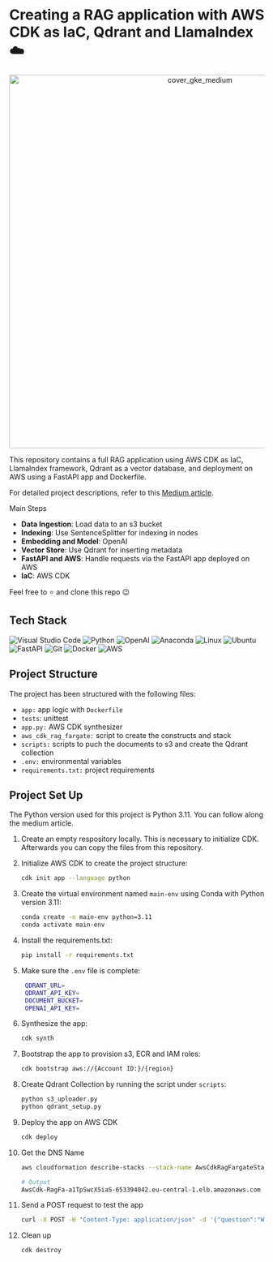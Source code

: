 # Creating a RAG application with AWS CDK as IaC, Qdrant and LlamaIndex ☁️

<p align="center">
<img width="737" alt="cover_gke_medium" src="https://github.com/user-attachments/assets/66c13851-5894-4afe-8d2c-fcf488ce84ba">
</p>

This repository contains a full RAG application using AWS CDK as IaC, LlamaIndex framework, Qdrant as a vector database, and deployment on AWS using a FastAPI app and Dockerfile. 

For detailed project descriptions, refer to this [Medium article](https://medium.com/@benitomartin/creating-a-rag-application-with-aws-cdk-as-iac-qdrant-and-llamaindex-9138fd6999ef).

Main Steps

- **Data Ingestion**: Load data to an s3 bucket
- **Indexing**: Use SentenceSplitter for indexing in nodes
- **Embedding and Model**: OpenAI
- **Vector Store**: Use Qdrant for inserting metadata
- **FastAPI and AWS**: Handle requests via the FastAPI app deployed on AWS
- **IaC**: AWS CDK
  
Feel free to ⭐ and clone this repo 😉

## Tech Stack

![Visual Studio Code](https://img.shields.io/badge/Visual%20Studio%20Code-0078d7.svg?style=for-the-badge&logo=visual-studio-code&logoColor=white)
![Python](https://img.shields.io/badge/python-3670A0?style=for-the-badge&logo=python&logoColor=ffdd54)
![OpenAI](https://img.shields.io/badge/OpenAI-74aa9c?style=for-the-badge&logo=openai&logoColor=white)
![Anaconda](https://img.shields.io/badge/Anaconda-%2344A833.svg?style=for-the-badge&logo=anaconda&logoColor=white)
![Linux](https://img.shields.io/badge/Linux-FCC624?style=for-the-badge&logo=linux&logoColor=white)
![Ubuntu](https://img.shields.io/badge/Ubuntu-E95420?style=for-the-badge&logo=ubuntu&logoColor=white)
![FastAPI](https://img.shields.io/badge/FastAPI-005571?style=for-the-badge&logo=fastapi)
![Git](https://img.shields.io/badge/git-%23F05033.svg?style=for-the-badge&logo=git&logoColor=white)
![Docker](https://img.shields.io/badge/docker-%230db7ed.svg?style=for-the-badge&logo=docker&logoColor=white)
![AWS](https://img.shields.io/badge/AWS-%23FF9900.svg?style=for-the-badge&logo=amazon-aws&logoColor=white)


## Project Structure

The project has been structured with the following files:

- `app:` app logic with `Dockerfile`
- `tests`: unittest
- `app.py:` AWS CDK synthesizer
- `aws_cdk_rag_fargate:` script to create the constructs and stack
- `scripts:` scripts to puch the documents to s3 and create the Qdrant collection
- `.env:` environmental variables
- `requirements.txt:` project requirements


## Project Set Up

The Python version used for this project is Python 3.11. You can follow along the medium article.

1. Create an empty respository locally. This is necessary to initialize CDK. Afterwards you can copy the files from this repository.

2. Initialize AWS CDK to create the project structure:

   ```bash
   cdk init app --language python
   ```

3. Create the virtual environment named `main-env` using Conda with Python version 3.11:

   ```bash
   conda create -n main-env python=3.11
   conda activate main-env
   ```
   
4. Install the requirements.txt:

    ```bash
    pip install -r requirements.txt
    ```

5. Make sure the `.env` file is complete:

   ```bash
    QDRANT_URL=
    QDRANT_API_KEY=
    DOCUMENT_BUCKET=
    OPENAI_API_KEY=
   ```

6. Synthesize the app:

   ```bash
   cdk synth
   ```

7. Bootstrap the app to provision s3, ECR and IAM roles:
   
   ```bash
   cdk bootstrap aws://{Account ID:}/{region}
    ```

9. Create Qdrant Collection by running the script under `scripts`:
   
    ```bash
    python s3_uploader.py
    python qdrant_setup.py
    ```

10. Deploy the app on AWS CDK
 
    ```bash
    cdk deploy
    ```

11. Get the DNS Name

    ```bash
    aws cloudformation describe-stacks --stack-name AwsCdkRagFargateStack --query "Stacks[0].Outputs[?        OutputKey=='LoadBalancerDNS'].OutputValue" --output text

    # Output
    AwsCdk-RagFa-a1TpSwcX5iaS-653394042.eu-central-1.elb.amazonaws.com 
    ```
    
12. Send a POST request to test the app

    ```bash
    curl -X POST -H "Content-Type: application/json" -d '{"question":"What is a transformer?"}' http://AwsCdk-RagFa-a1TpSwcX5iaS-653394042.eu-central-1.elb.amazonaws.com/query
    ```

13. Clean up

    ```bash
    cdk destroy
    ```
